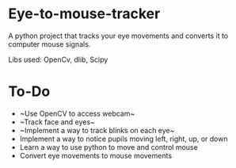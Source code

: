 # Eye-to-mouse-tracker
A python project that tracks your eye movements and converts it to computer mouse signals. 

Libs used: OpenCv, dlib, Scipy

# To-Do 

- ~Use OpenCV to access webcam~
- ~Track face and eyes~
- ~Implement a way to track blinks on each eye~
- Implement a way to notice pupils moving left, right, up, or down
- Learn a way to use python to move and control mouse
- Convert eye movements to mouse movements
